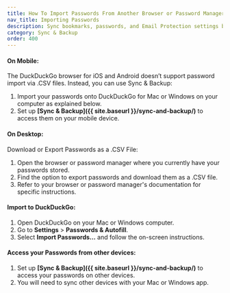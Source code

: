 ```yaml
---
title: How To Import Passwords From Another Browser or Password Manager to DuckDuckGo
nav_title: Importing Passwords
description: Sync bookmarks, passwords, and Email Protection settings between DuckDuckGo browsers on phones, tablets, and computers, privately and securely.
category: Sync & Backup
order: 400
---
```


#### On Mobile:

The DuckDuckGo browser for iOS and Android doesn’t support password import via .CSV files. Instead, you can use Sync & Backup:

1. Import your passwords onto DuckDuckGo for Mac or Windows on your computer as explained below.
1. Set up **[Sync & Backup]({{ site.baseurl }}/sync-and-backup/)** to access them on your mobile device.

#### On Desktop:

Download or Export Passwords as a .CSV File:

1. Open the browser or password manager where you currently have your passwords stored.
1. Find the option to export passwords and download them as a .CSV file.
1. Refer to your browser or password manager's documentation for specific instructions.

#### Import to DuckDuckGo:

1. Open DuckDuckGo on your Mac or Windows computer.
1. Go to **Settings** > **Passwords & Autofill**.
1. Select **Import Passwords...** and follow the on-screen instructions.

#### Access your Passwords from other devices:

1. Set up **[Sync & Backup]({{ site.baseurl }}/sync-and-backup/)** to access your passwords on other devices.
1. You will need to sync other devices with your Mac or Windows app.
